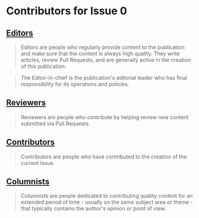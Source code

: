 # Contributors for Issue 0

## [Editors](editors.md)
> Editors are people who regularly provide content to the publication and make sure that the content is always high quality. They write articles, review Pull Requests, and are generally active in the creation of this publication.

> The Editor-in-chief is the publication's editorial leader who has final responsibility for its operations and policies.

## [Reviewers](reviewers.md)
> Reviewers are people who contribute by helping review new content submitted via Pull Requests.

## [Contributors](contributors.md)
> Contributors are people who have contributed to the creation of the current Issue.

## [Columnists](columnists.md)
> Columnists are people dedicated to contributing quality content for an extended period of time - usually on the same subject area or theme - that typically contains the author's opinion or point of view.
